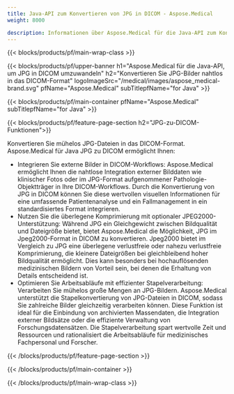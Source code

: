 ```yaml
---
title: Java-API zum Konvertieren von JPG in DICOM - Aspose.Medical
weight: 8000

description: Informationen über Aspose.Medical für die Java-API zum Konvertieren von JPG in DICOM
---
```


{{< blocks/products/pf/main-wrap-class >}}

{{< blocks/products/pf/upper-banner h1="Aspose.Medical für die Java-API, um JPG in DICOM umzuwandeln" h2="Konvertieren Sie JPG-Bilder nahtlos in das DICOM-Format" logoImageSrc="/medical/images/aspose_medical-brand.svg" pfName="Aspose.Medical" subTitlepfName="for Java" >}}

{{< blocks/products/pf/main-container pfName="Aspose.Medical" subTitlepfName="for Java" >}}

{{< blocks/products/pf/feature-page-section h2="JPG-zu-DICOM-Funktionen">}}

<p>Konvertieren Sie mühelos JPG-Dateien in das DICOM-Format. Aspose.Medical für Java JPG zu DICOM ermöglicht Ihnen:</p>

<ul>
<li>Integrieren Sie externe Bilder in DICOM-Workflows: Aspose.Medical ermöglicht Ihnen die nahtlose Integration externer Bilddaten wie klinischer Fotos oder im JPG-Format aufgenommener Pathologie-Objektträger in Ihre DICOM-Workflows. Durch die Konvertierung von JPG in DICOM können Sie diese wertvollen visuellen Informationen für eine umfassende Patientenanalyse und ein Fallmanagement in ein standardisiertes Format integrieren.</li>
<li>Nutzen Sie die überlegene Komprimierung mit optionaler JPEG2000-Unterstützung: Während JPG ein Gleichgewicht zwischen Bildqualität und Dateigröße bietet, bietet Aspose.Medical die Möglichkeit, JPG im Jpeg2000-Format in DICOM zu konvertieren. Jpeg2000 bietet im Vergleich zu JPG eine überlegene verlustfreie oder nahezu verlustfreie Komprimierung, die kleinere Dateigrößen bei gleichbleibend hoher Bildqualität ermöglicht. Dies kann besonders bei hochauflösenden medizinischen Bildern von Vorteil sein, bei denen die Erhaltung von Details entscheidend ist.</li>
<li>Optimieren Sie Arbeitsabläufe mit effizienter Stapelverarbeitung: Verarbeiten Sie mühelos große Mengen an JPG-Bildern. Aspose.Medical unterstützt die Stapelkonvertierung von JPG-Dateien in DICOM, sodass Sie zahlreiche Bilder gleichzeitig verarbeiten können. Diese Funktion ist ideal für die Einbindung von archivierten Massendaten, die Integration externer Bildsätze oder die effiziente Verwaltung von Forschungsdatensätzen. Die Stapelverarbeitung spart wertvolle Zeit und Ressourcen und rationalisiert die Arbeitsabläufe für medizinisches Fachpersonal und Forscher.</li>
</ul>

{{< /blocks/products/pf/feature-page-section >}}

{{< /blocks/products/pf/main-container >}}

{{< /blocks/products/pf/main-wrap-class >}}